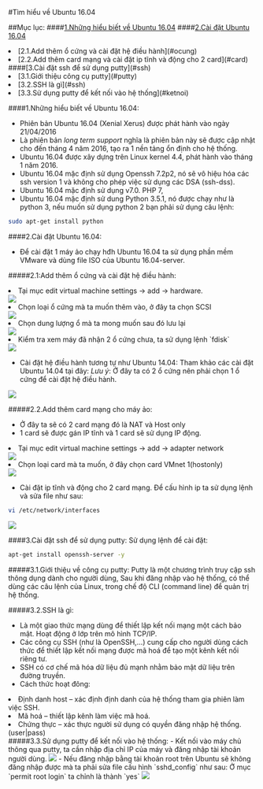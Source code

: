 #Tìm hiểu về Ubuntu 16.04

##Mục lục:
####[1.Những hiểu biết về Ubuntu 16.04](#hieubiet)
####[2.Cài đặt Ubuntu 16.04](#caidat)
<li>[2.1.Add thêm ổ cứng và cài đặt hệ điều hành](#ocung)</li>
<li>[2.2.Add thêm card mạng và cài đặt ip tĩnh và động cho 2 card](#card)</li>
####[3.Cài đặt ssh để sử dụng putty](#ssh)
<li>[3.1.Giới thiệu công cụ putty](#putty)</li>
<li>[3.2.SSH là gì](#ssh)</li>
<li>[3.3.Sử dụng putty để kết nối vào hệ thống](#ketnoi)</li>

<a name="hieubiet"></a>
####1.Những hiểu biết về Ubuntu 16.04:
- Phiên bản Ubuntu 16.04 (Xenial Xerus) được phát hành vào ngày 21/04/2016
- Là phiên bản *long term support* nghĩa là phiên bản này sẽ được cập nhật cho đến tháng 4 năm 2016, tạo ra 1 nền tảng ổn định cho hệ thống.
- Ubuntu 16.04 được xây dựng trên Linux kernel 4.4, phát hành vào tháng 1 năm 2016.
- Ubuntu 16.04 mặc định sử dụng Openssh 7.2p2, nó sẽ vô hiệu hóa các ssh version 1 và không cho phép việc sử dụng các DSA (ssh-dss).
- Ubuntu 16.04 mặc định sử dụng v7.0. PHP 7,
- Ubuntu 16.04 mặc định sử dung Python 3.5.1, nó được chạy như là python 3, nếu muốn sử dụng python 2 bạn phải sử dụng câu lệnh:
```sh
sudo apt-get install python
```
<a name="caidat"></a>
####2.Cài đặt Ubuntu 16.04:
- Để cài đặt 1 máy ảo chạy hđh Ubuntu 16.04 ta sử dụng phần mềm VMware và dùng file ISO của Ubuntu 16.04-server.

<a name="ocung"></a>
#####2.1:Add thêm ổ cứng và cài đặt hệ điều hành:
<li> Tại mục edit virtual machine settings -> add -> hardware.</li>
<img src="http://i.imgur.com/hcEDxlG.png">

<li> Chọn loại ổ cứng mà ta muốn thêm vào, ở đây ta chọn SCSI</li>
<img src="http://i.imgur.com/8V1YUZC.png">

<li> Chọn dung lượng ổ mà ta mong muốn sau đó lưu lại</li>
<img src="http://i.imgur.com/21N1VCc.png">

<li>Kiểm tra xem máy đã nhận 2 ổ cứng chưa, ta sử dụng lệnh `fdisk`</li>
<img src="http://i.imgur.com/nMHoPGX.png">

- Cài đặt hệ điều hành tương tự như Ubuntu 14.04:
Tham khảo các cài đặt Ubuntu 14.04 tại đây:
*Lưu ý*: Ở đây ta có 2 ổ cứng nên phải chọn 1 ổ cứng để cài đặt hệ điều hành.
<img src="http://i.imgur.com/86wakwU.png">

<a name="card"></a>
#####2.2.Add thêm card mạng cho máy ảo:
- Ở đây ta sẽ có 2 card mạng đó là NAT và Host only
- 1 card sẽ được gán IP tĩnh và 1 card sẽ sử dụng IP động.

<li>Tại mục edit virtual machine settings -> add -> adapter network</li>
<img src="http://i.imgur.com/tSebe0J.png">

<li>Chọn loại card mà ta muốn, ở đây chọn card VMnet 1(hostonly)</li>
<img src="http://i.imgur.com/G3luXbA.png">

- Cài đặt ip tĩnh và động cho 2 card mạng.
Để cấu hình ip ta sử dụng lệnh và sửa file như sau:
```sh
vi /etc/network/interfaces
```
<img src="http://i.imgur.com/2KANIW6.png">

<a name="ssh"></a>
 ####3.Cài đặt ssh để sử dụng putty:
 Sử dụng lệnh để cài đặt:
 ```sh
 apt-get install openssh-server -y
 ```
 
<a name="putty"></a>
#####3.1.Giới thiệu về công cụ putty:
 Putty là một chương trình truy cập ssh thông dụng dành cho người dùng, Sau khi đăng nhập vào hệ thống, có thể dùng các câu lệnh của Linux, trong chế độ CLI (command line) để quản trị hệ thống.
 
<a name="ssh"></a>
#####3.2.SSH là gì:
 - Là một giao thức mạng dùng để thiết lập kết nối mạng một cách bảo mật. Hoạt động ở lớp trên mô hình TCP/IP.
 - Các công cụ SSH (như là OpenSSH,…) cung cấp cho người dùng cách thức để thiết lập kết nối mạng được mã hoá để tạo một kênh kết nối riêng tư.
 - SSH có cơ chế mã hóa dữ liệu đủ mạnh nhằm bảo mật dữ liệu trên đường truyền.
 - Cách thức hoạt đông:
 <li>Định danh host – xác định định danh của hệ thống tham gia phiên làm việc SSH.</li>
 <li>Mã hoá – thiết lập kênh làm việc mã hoá.</li>
 <li>Chứng thực – xác thực người sử dụng có quyền đăng nhập hệ thống.(user|pass)</li>
<a name="ketnoi"></a>
#####3.3.Sử dụng putty để kết nối vào hệ thống:
 - Kết nối vào máy chủ thông qua putty, ta cần nhập địa chỉ IP của máy và đăng nhập tài khoản người dùng.
 <img src="http://i.imgur.com/X9OoptF.png">
 - Nếu đăng nhập bằng tài khoản root trên Ubuntu sẽ không đăng nhập được mà ta phải sửa file cấu hình `sshd_config` như sau:
 Ở mục `permit root login` ta chỉnh là thành `yes`
 <img src="http://i.imgur.com/3jD3N8U.png">
 
 
 
 
 
 
 
 
 









